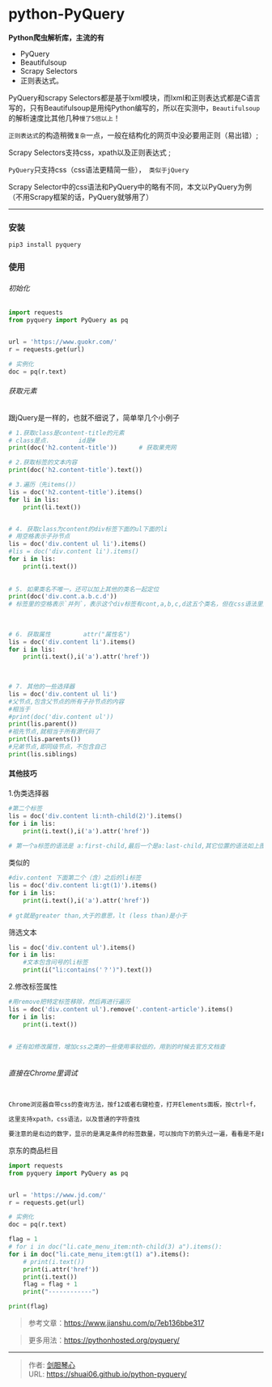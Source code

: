 # python-PyQuery



  
**Python爬虫解析库，主流的有**

- PyQuery
- Beautifulsoup
- Scrapy Selectors
- 正则表达式。

PyQuery和scrapy Selectors都是基于lxml模块，而lxml和正则表达式都是C语言写的，只有Beautifulsoup是用纯Python编写的，所以在实测中，`Beautifulsoup` 的解析速度比其他几种`慢了5倍以上`！

`正则表达式`的构造稍微`复杂`一点，一般在结构化的网页中没必要用正则（易出错）;

Scrapy Selectors支持css，xpath以及正则表达式 ;

`PyQuery`只支持css（css语法更精简一些），` 类似于jQuery`

Scrapy Selector中的css语法和PyQuery中的略有不同，本文以PyQuery为例（不用Scrapy框架的话，PyQuery就够用了）



----


  
### 安装

```bash
pip3 install pyquery
```



### 使用

###### 初始化

```python
import requests
from pyquery import PyQuery as pq


url = 'https://www.guokr.com/'
r = requests.get(url)

# 实例化
doc = pq(r.text)

```



###### 获取元素

跟jQuery是一样的，也就不细说了，简单举几个小例子

```python
# 1.获取class是content-title的元素
# class是点.        id是#
print(doc('h2.content-title'))      # 获取果壳网

# 2.获取标签的文本内容
print(doc('h2.content-title').text())

# 3.遍历（先items()）
lis = doc('h2.content-title').items()
for li in lis:
    print(li.text())


# 4. 获取class为content的div标签下面的ul下面的li
# 用空格表示子孙节点
lis = doc('div.content ul li').items()
#lis = doc('div.content li').items()
for i in lis:
    print(i.text())
    
    
# 5. 如果类名不唯一，还可以加上其他的类名一起定位
print(doc('div.cont.a.b.c.d'))
# 标签里的空格表示`并列`，表示这个div标签有cont,a,b,c,d这五个类名，但在css语法里空格表示`嵌套`，所以我们要添加其他类名的时候`不能输入空格`，而是直接用`小数点`来添加其他类名
    
    
    
# 6. 获取属性         attr("属性名")
lis = doc('div.content li').items()
for i in lis:
    print(i.text(),i('a').attr('href'))

    
    
# 7. 其他的一些选择器
lis = doc('div.content ul li')
#父节点,包含父节点的所有子孙节点的内容
#相当于
#print(doc('div.content ul'))
print(lis.parent())
#祖先节点,就相当于所有源代码了
print(lis.parents())
#兄弟节点,即同级节点，不包含自己
print(lis.siblings)

```



#### 其他技巧

1.伪类选择器

```python
#第二个标签
lis = doc('div.content li:nth-child(2)').items()
for i in lis:
    print(i.text(),i('a').attr('href'))
    
# 第一个a标签的语法是 a:first-child,最后一个是a:last-child,其它位置的语法如上图所示，第几个括号里就是几（当然第一个你也可以写成 li:nth-child(1))

```

类似的

```python
#div.content 下面第二个（含）之后的li标签
lis = doc('div.content li:gt(1)').items()
for i in lis:
    print(i.text(),i('a').attr('href'))
    
# gt就是greater than,大于的意思，lt (less than)是小于
```

筛选文本

```python
lis = doc('div.content ul').items()
for i in lis:
    #文本包含问号的li标签
    print(i("li:contains('？')").text())
```









2.修改标签属性

```python
#用remove把特定标签移除，然后再进行遍历
lis = doc('div.content ul').remove('.content-article').items()
for i in lis:
    print(i.text())
    
    
# 还有如修改属性，增加css之类的一些使用率较低的，用到的时候去官方文档查
```



###### 

###### 直接在Chrome里调试



```python

Chrome浏览器自带css的查询方法，按f12或者右键检查，打开Elements面板，按ctrl+f，

这里支持xpath，css语法，以及普通的字符查找

要注意的是右边的数字，显示的是满足条件的标签数量，可以按向下的箭头过一遍，看看是不是自己想要的信息。

```



京东的商品栏目

```python
import requests
from pyquery import PyQuery as pq


url = 'https://www.jd.com/'
r = requests.get(url)

# 实例化
doc = pq(r.text)

flag = 1
# for i in doc("li.cate_menu_item:nth-child(3) a").items():
for i in doc("li.cate_menu_item:gt(1) a").items():
    # print(i.text())
    print(i.attr('href'))
    print(i.text())
    flag = flag + 1
    print("------------")

print(flag)

```











> 参考文章：https://www.jianshu.com/p/7eb136bbe317

> 更多用法：https://pythonhosted.org/pyquery/



















---

> 作者: [剑胆琴心](http://geoer.cn)  
> URL: https://shuai06.github.io/python-pyquery/  

